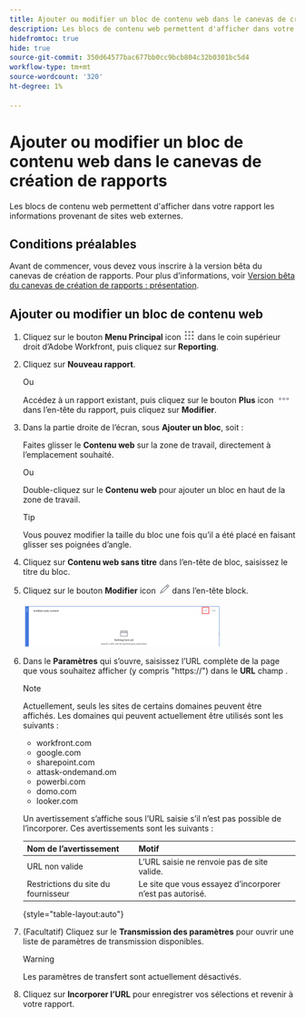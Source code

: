 ```yaml
---
title: Ajouter ou modifier un bloc de contenu web dans le canevas de création de rapports
description: Les blocs de contenu web permettent d'afficher dans votre rapport les informations provenant de sites web externes.
hidefromtoc: true
hide: true
source-git-commit: 350d64577bac677bb0cc9bcb804c32b0301bc5d4
workflow-type: tm+mt
source-wordcount: '320'
ht-degree: 1%

---
```



# Ajouter ou modifier un bloc de contenu web dans le canevas de création de rapports

Les blocs de contenu web permettent d&#39;afficher dans votre rapport les informations provenant de sites web externes.

## Conditions préalables

Avant de commencer, vous devez vous inscrire à la version bêta du canevas de création de rapports. Pour plus d’informations, voir [Version bêta du canevas de création de rapports : présentation](/help/quicksilver/product-announcements/betas/canvas-dashboards-beta/reporting-canvas-beta-overview.md).

## Ajouter ou modifier un bloc de contenu web

1. Cliquez sur le bouton **Menu Principal** icon ![](assets/main-menu-icon.png) dans le coin supérieur droit d’Adobe Workfront, puis cliquez sur **Reporting**.
1. Cliquez sur **Nouveau rapport**.

   Ou

   Accédez à un rapport existant, puis cliquez sur le bouton **Plus** icon ![](assets/more-icon-27x15.png) dans l’en-tête du rapport, puis cliquez sur **Modifier**.

1. Dans la partie droite de l’écran, sous **Ajouter un bloc**, soit :

   Faites glisser le **Contenu web** sur la zone de travail, directement à l’emplacement souhaité.

   Ou

   Double-cliquez sur le **Contenu web** pour ajouter un bloc en haut de la zone de travail.

   >[!TIP]
   >
   >Vous pouvez modifier la taille du bloc une fois qu’il a été placé en faisant glisser ses poignées d’angle.

1. Cliquez sur **Contenu web sans titre** dans l’en-tête de bloc, saisissez le titre du bloc.
1. Cliquez sur le bouton **Modifier** icon ![](assets/edit-icon.png) dans l’en-tête block.

   ![](assets/web-content-block-header-350x76.png)

1. Dans le **Paramètres** qui s’ouvre, saisissez l’URL complète de la page que vous souhaitez afficher (y compris &quot;https://&quot;) dans le **URL** champ .

   >[!NOTE]
   >
   >Actuellement, seuls les sites de certains domaines peuvent être affichés. Les domaines qui peuvent actuellement être utilisés sont les suivants :
   >   
   >   * workfront.com
   >   * google.com
   >   * sharepoint.com
   >   * attask-ondemand.om
   >   * powerbi.com
   >   * domo.com
   >   * looker.com

   Un avertissement s’affiche sous l’URL saisie s’il n’est pas possible de l’incorporer. Ces avertissements sont les suivants :

   | Nom de l’avertissement | Motif |
   |---|---|
   | URL non valide | L’URL saisie ne renvoie pas de site valide. |
   | Restrictions du site du fournisseur | Le site que vous essayez d’incorporer n’est pas autorisé. |

   {style="table-layout:auto"}

1. (Facultatif) Cliquez sur le **Transmission des paramètres** pour ouvrir une liste de paramètres de transmission disponibles.

   >[!WARNING]
   >
   >Les paramètres de transfert sont actuellement désactivés.

1. Cliquez sur **Incorporer l’URL** pour enregistrer vos sélections et revenir à votre rapport.
